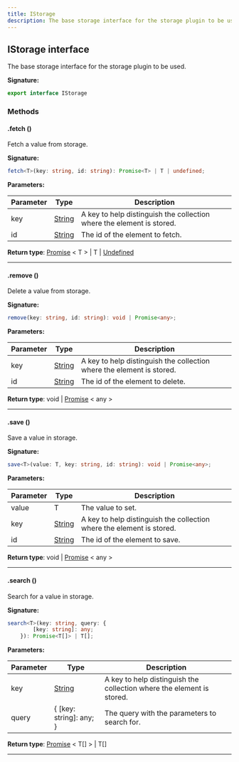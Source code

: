 ```yaml
---
title: IStorage
description: The base storage interface for the storage plugin to be used.
---
```


## IStorage interface

The base storage interface for the storage plugin to be used.

**Signature:**

```ts
export interface IStorage 
```

### Methods

#### .fetch ()

Fetch a value from storage.




**Signature:**

```ts
fetch<T>(key: string, id: string): Promise<T> | T | undefined;
```

**Parameters:**

| Parameter | Type | Description |
| --------- | ---- | ----------- |
| key | [String](https://developer.mozilla.org/en-US/docs/Web/JavaScript/Reference/Global_Objects/String) | A key to help distinguish the collection where the element is stored. |
| id | [String](https://developer.mozilla.org/en-US/docs/Web/JavaScript/Reference/Global_Objects/String) | The id of the element to fetch. |

**Return type**: [Promise](https://developer.mozilla.org/en-US/docs/Web/JavaScript/Reference/Global_Objects/Promise) \< T \> \| T \| [Undefined](https://developer.mozilla.org/en-US/docs/Web/JavaScript/Reference/Global_Objects/undefined)

---

#### .remove ()

Delete a value from storage.




**Signature:**

```ts
remove(key: string, id: string): void | Promise<any>;
```

**Parameters:**

| Parameter | Type | Description |
| --------- | ---- | ----------- |
| key | [String](https://developer.mozilla.org/en-US/docs/Web/JavaScript/Reference/Global_Objects/String) | A key to help distinguish the collection where the element is stored. |
| id | [String](https://developer.mozilla.org/en-US/docs/Web/JavaScript/Reference/Global_Objects/String) | The id of the element to delete. |

**Return type**: void \| [Promise](https://developer.mozilla.org/en-US/docs/Web/JavaScript/Reference/Global_Objects/Promise) \< any \>

---

#### .save ()

Save a value in storage.




**Signature:**

```ts
save<T>(value: T, key: string, id: string): void | Promise<any>;
```

**Parameters:**

| Parameter | Type | Description |
| --------- | ---- | ----------- |
| value | T | The value to set. |
| key | [String](https://developer.mozilla.org/en-US/docs/Web/JavaScript/Reference/Global_Objects/String) | A key to help distinguish the collection where the element is stored. |
| id | [String](https://developer.mozilla.org/en-US/docs/Web/JavaScript/Reference/Global_Objects/String) | The id of the element to save. |

**Return type**: void \| [Promise](https://developer.mozilla.org/en-US/docs/Web/JavaScript/Reference/Global_Objects/Promise) \< any \>

---

#### .search ()

Search for a value in storage.




**Signature:**

```ts
search<T>(key: string, query: {
        [key: string]: any;
    }): Promise<T[]> | T[];
```

**Parameters:**

| Parameter | Type | Description |
| --------- | ---- | ----------- |
| key | [String](https://developer.mozilla.org/en-US/docs/Web/JavaScript/Reference/Global_Objects/String) | A key to help distinguish the collection where the element is stored. |
| query | {         [key: string]: any;     } | The query with the parameters to search for. |

**Return type**: [Promise](https://developer.mozilla.org/en-US/docs/Web/JavaScript/Reference/Global_Objects/Promise) \< T[] \> \| T[]

---

